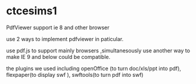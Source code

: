 # ctcesims1
PdfViewer support ie 8 and other browser


use 2 ways to implement pdfviewer in paticular.

use pdf.js to support mainly browsers ,simultanesously use another way to make IE 9 and below could be compatible.

the plugins we used including openOffice (to turn doc/xls/ppt into pdf), flexpaper(to display swf ), swftools(to turn pdf into swf)

